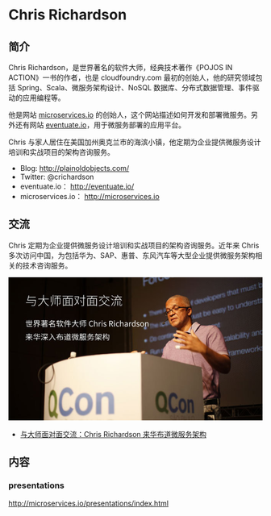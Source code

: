 # Chris Richardson

## 简介

Chris Richardson，是世界著名的软件大师，经典技术著作《POJOS IN ACTION》一书的作者，也是 cloudfoundry.com 最初的创始人，他的研究领域包括 Spring、Scala、微服务架构设计、NoSQL 数据库、分布式数据管理、事件驱动的应用编程等。

他是网站 [microservices.io](http://microservices.io) 的创始人，这个网站描述如何开发和部署微服务。另外还有网站 [eventuate.io](http://eventuate.io)，用于微服务部署的应用平台。

Chris 与家人居住在美国加州奥克兰市的海滨小镇，他定期为企业提供微服务设计培训和实战项目的架构咨询服务。

- Blog: http://plainoldobjects.com/
- Twitter: @crichardson
- eventuate.io： http://eventuate.io/
- microservices.io： http://microservices.io

## 交流

Chris 定期为企业提供微服务设计培训和实战项目的架构咨询服务。近年来 Chris 多次访问中国，为包括华为、SAP、惠普、东风汽车等大型企业提供微服务架构相关的技术咨询服务。

![](images/qcon.jpg)

- [与大师面对面交流：Chris Richardson 来华布道微服务架构](https://segmentfault.com/e/1160000004557166)

## 内容

### presentations

http://microservices.io/presentations/index.html